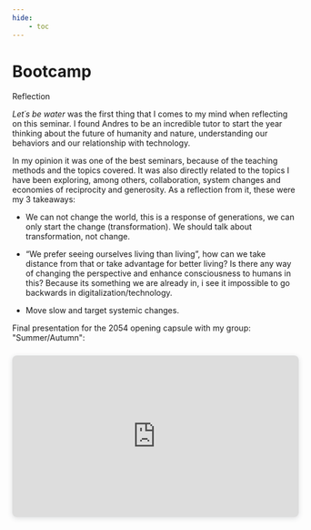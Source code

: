```yaml
---
hide:
    - toc
---
```


# Bootcamp


Reflection

*Let´s be water* was the first thing that I comes to my mind when reflecting on this seminar. I found Andres to be an incredible tutor to start the year thinking about the future of humanity and nature, understanding our behaviors and our relationship with technology.

In my opinion it was one of the best seminars, because of the teaching methods and the topics covered. It was also directly related to the topics I have been exploring, among others, collaboration, system changes and economies of reciprocity and generosity. As a reflection from it, these were my 3 takeaways:

- We can not change the world, this is a response of generations, we can only start the change (transformation). We should talk about transformation, not change.

- “We prefer seeing ourselves living than living”, how can we take distance from that or take advantage for better living? Is there any way of changing the perspective and enhance consciousness to humans in this? Because its something we are already in, i see it impossible to go backwards in digitalization/technology.

- Move slow and target systemic changes.

Final presentation for the 2054 opening capsule with my group: "Summer/Autumn":


<div style="position: relative; width: 100%; height: 0; padding-top: 56.2500%;
 padding-bottom: 0; box-shadow: 0 2px 8px 0 rgba(63,69,81,0.16); margin-top: 1.6em; margin-bottom: 0.9em; overflow: hidden;
 border-radius: 8px; will-change: transform;">
  <iframe loading="lazy" style="position: absolute; width: 100%; height: 100%; top: 0; left: 0; border: none; padding: 0;margin: 0;"
    src="https:&#x2F;&#x2F;www.canva.com&#x2F;design&#x2F;DAFXjrAtyJQ&#x2F;view?embed" allowfullscreen="allowfullscreen" allow="fullscreen">
  </iframe>

